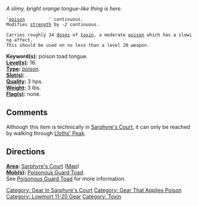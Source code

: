 *A slimy, bright orange tongue-like thing is here.*

`'`[`poison`](Poison_(spell).md "wikilink")`         ' continuous.`  
`Modifies `[`strength`](Strength.md "wikilink")` by -2 continuous.`

`Carries roughly 34 `[`doses`](Poison_Values.md "wikilink")` of `[`toxin`](:Category:_Toxin.md "wikilink")`, a moderate `[`poison`](:Category:_Poisons.md "wikilink")` which has a slowing affect.`  
`This should be used on no less than a level 20 weapon.`

**Keyword(s):** poison toad tongue.  
**[Level(s)](Object_Level.md "wikilink"):** 16.  
**[Type](:Category:_Object_Types.md "wikilink"):**
[poison](:Category:_Poisons.md "wikilink").  
**[Slot(s)](Object_Slots.md "wikilink"):** <held>.  
**[Quality](Object_Quality.md "wikilink"):** 3 hps.  
**[Weight](Object_Weight.md "wikilink"):** 3 lbs.  
**[Flag(s)](:Category:_Object_Flags.md "wikilink"):** none.  

## Comments

Although this item is technically in [Sarphyre's
Court](:Category:_Sarphyre's_Court.md "wikilink"), it can only be
reached by walking through [Lloths'
Peak](:Category:_Lloth's_Peak.md "wikilink").

## Directions

**[Area](:Category:_Areas.md "wikilink"):** [Sarphyre's
Court](:Category:_Sarphyre's_Court.md "wikilink")
([Map](Sarphyre's_Court_Map.md "wikilink"))  
**[Mob(s)](:Category:_Mobs.md "wikilink"):** [Poisonous Guard
Toad](Poisonous_Guard_Toad "wikilink").  
See [Poisonous Guard Toad](Poisonous_Guard_Toad "wikilink") for more
information.  

[Category: Gear In Sarphyre's
Court](Category:_Gear_In_Sarphyre's_Court "wikilink") [Category: Gear
That Applies Poison](Category:_Gear_That_Applies_Poison "wikilink")
[Category: Lowmort 11-20 Gear](Category:_Lowmort_11-20_Gear "wikilink")
[Category: Toxin](Category:_Toxin "wikilink")
